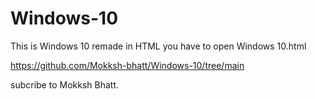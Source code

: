 # Windows-10
This is Windows 10 remade in HTML
you have to open Windows 10.html 

https://github.com/Mokksh-bhatt/Windows-10/tree/main

subcribe to Mokksh Bhatt.
